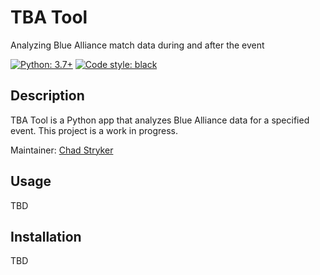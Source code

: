 # TBA Tool

Analyzing Blue Alliance match data during and after the event

<a href="https://www.python.org"><img alt="Python: 3.7+" src="https://img.shields.io/badge/Python-3.7+-Green.svg"></a>
<a href="https://github.com/psf/black"><img alt="Code style: black" src="https://img.shields.io/badge/code%20style-black-000000.svg"></a>


## Description

TBA Tool is a Python app that analyzes Blue Alliance data for a specified event.
This project is a work in progress.

Maintainer: [Chad Stryker](https://github.com/cwstryker)

## Usage

TBD

## Installation

TBD